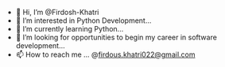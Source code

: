 - 👋 Hi, I’m @Firdosh-Khatri
- 👀 I’m interested in Python Development...
- 🌱 I’m currently learning Python...
- 💞️ I’m looking for opportunities to begin my career in software development...
- 📫 How to reach me ... @firdous.khatri022@gmail.com

<!---
Firdosh-Khatri/Firdosh-Khatri is a ✨ special ✨ repository because its `README.md` (this file) appears on your GitHub profile.
You can click the Preview link to take a look at your changes.
--->
